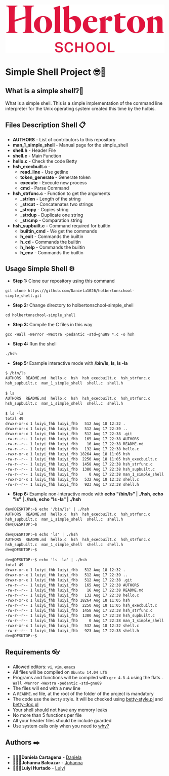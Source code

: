 ![Algorithm schema](./images/holberton.jpg)

# Simple Shell Project 🤓🚀


## What is a simple shell❔📎

What is a simple shell. This is a simple implementation of the command line interpreter for the Unix operating system created this time by the holbis.

## Files Description Shell 📋

* **AUTHORS** - List of contributors to this repository
* **man_1_simple_shell** - Manual page for the simple_shell
* **shell.h** - Header File
* **shell.c** - Main Function
* **hello.c** - Check the code Betty
* **hsh_execbuilt.c** - 
    * **read_line** - Use getline
    * **token_generate** - Generate token
    * **execute** - Execute new process
    * **cmd** - Parse Command 
* **hsh_strfunc.c** - Function to get the arguments
    * **_strlen** - Length of the string
    * **_strcat** - Concatenates two strings
    * **_strcpy** - Copies string
    * **_strdup** - Duplicate one string
    * **_strcmp** - Comparation string
* **hsh_supbuilt.c** - Command required for builtin
    * **builtin_cmd** - We get the commands
    * **h_exit** - Commands the builtin
    * **h_cd** - Commands the builtin
    * **h_help** - Commands the builtin
    * **h_env** - Commands the builtin

## Usage Simple Shell ⚙️

* **Step 1:** Clone our repository using this command
```
git clone https://github.com/Daniela1026/holbertonschool-simple_shell.git
```
* **Step 2:** Change directory to holbertonschool-simple_shell
```
cd holbertonschool-simple_shell
```
* **Step 3:** Compile the C files in this way
```
gcc -Wall -Werror -Wextra -pedantic -std=gnu89 *.c -o hsh
```
* **Step 4:** Run the shell
```
./hsh
```
* **Step 5:** Example interactive mode with **/bin/ls**, **ls**, **ls -la**
```
$ /bin/ls
AUTHORS  README.md  hello.c  hsh  hsh_execbuilt.c  hsh_strfunc.c  hsh_supbuilt.c  man_1_simple_shell  shell.c  shell.h

$ ls
AUTHORS  README.md  hello.c  hsh  hsh_execbuilt.c  hsh_strfunc.c  hsh_supbuilt.c  man_1_simple_shell  shell.c  shell.h

$ ls -la
total 49
drwxr-xr-x 1 luiyi_fhb luiyi_fhb   512 Aug 18 12:32 .
drwxr-xr-x 1 luiyi_fhb luiyi_fhb   512 Aug 17 22:39 ..
drwxr-xr-x 1 luiyi_fhb luiyi_fhb   512 Aug 17 22:38 .git
-rw-r--r-- 1 luiyi_fhb luiyi_fhb   165 Aug 17 22:38 AUTHORS
-rw-r--r-- 1 luiyi_fhb luiyi_fhb    16 Aug 17 22:38 README.md
-rw-r--r-- 1 luiyi_fhb luiyi_fhb   132 Aug 17 22:38 hello.c
-rwxr-xr-x 1 luiyi_fhb luiyi_fhb 18264 Aug 18 11:05 hsh
-rw-r--r-- 1 luiyi_fhb luiyi_fhb  2250 Aug 18 11:05 hsh_execbuilt.c
-rw-r--r-- 1 luiyi_fhb luiyi_fhb  1458 Aug 17 22:38 hsh_strfunc.c
-rw-r--r-- 1 luiyi_fhb luiyi_fhb  1380 Aug 17 22:38 hsh_supbuilt.c
-rw-r--r-- 1 luiyi_fhb luiyi_fhb     0 Aug 17 22:38 man_1_simple_shell
-rwxr-xr-x 1 luiyi_fhb luiyi_fhb   532 Aug 18 12:32 shell.c
-rw-r--r-- 1 luiyi_fhb luiyi_fhb   923 Aug 17 22:38 shell.h
```
* **Step 6:** Example non-interactive mode with **echo "/bin/ls" | ./hsh**, **echo "ls" | ./hsh**, **echo "ls -la" | ./hsh**
```
dev@DESKTOP:~$ echo '/bin/ls' | ./hsh
AUTHORS  README.md  hello.c  hsh  hsh_execbuilt.c  hsh_strfunc.c  hsh_supbuilt.c  man_1_simple_shell  shell.c  shell.h
dev@DESKTOP:~$

dev@DESKTOP:~$ echo 'ls' | ./hsh
AUTHORS  README.md  hello.c  hsh  hsh_execbuilt.c  hsh_strfunc.c  hsh_supbuilt.c  man_1_simple_shell  shell.c  shell.h
dev@DESKTOP:~$ 

dev@DESKTOP:~$ echo 'ls -la' | ./hsh
total 49
drwxr-xr-x 1 luiyi_fhb luiyi_fhb   512 Aug 18 12:32 .
drwxr-xr-x 1 luiyi_fhb luiyi_fhb   512 Aug 17 22:39 ..
drwxr-xr-x 1 luiyi_fhb luiyi_fhb   512 Aug 17 22:38 .git
-rw-r--r-- 1 luiyi_fhb luiyi_fhb   165 Aug 17 22:38 AUTHORS
-rw-r--r-- 1 luiyi_fhb luiyi_fhb    16 Aug 17 22:38 README.md
-rw-r--r-- 1 luiyi_fhb luiyi_fhb   132 Aug 17 22:38 hello.c
-rwxr-xr-x 1 luiyi_fhb luiyi_fhb 18264 Aug 18 11:05 hsh
-rw-r--r-- 1 luiyi_fhb luiyi_fhb  2250 Aug 18 11:05 hsh_execbuilt.c
-rw-r--r-- 1 luiyi_fhb luiyi_fhb  1458 Aug 17 22:38 hsh_strfunc.c
-rw-r--r-- 1 luiyi_fhb luiyi_fhb  1380 Aug 17 22:38 hsh_supbuilt.c
-rw-r--r-- 1 luiyi_fhb luiyi_fhb     0 Aug 17 22:38 man_1_simple_shell
-rwxr-xr-x 1 luiyi_fhb luiyi_fhb   532 Aug 18 12:32 shell.c
-rw-r--r-- 1 luiyi_fhb luiyi_fhb   923 Aug 17 22:38 shell.h
dev@DESKTOP:~$  
```
## Requirements 👓

* Allowed editors: `vi`, `vim`, `emacs`
* All files will be compiled on `Ubuntu 14.04 LTS`
* Programs and functions will be compiled with `gcc 4.8.4` using the flats `-Wall` `-Werror` `-Wextra` `-pedantic` `-std=gnu89`
* The files will end with a new line
* A `README.md` file, at the root of the folder of the project is mandatory
* The code use the `Betty` style. It will be checked using [betty-style.pl](https://github.com/holbertonschool/Betty/blob/master/betty-style.pl) and [betty-doc.pl](https://github.com/holbertonschool/Betty/blob/master/betty-doc.pl)
* Your shell should not have any memory leaks 
* No more than 5 functions per file
* All your header files should be include guarded
* Use system calls only when you need to [why?](https://www.quora.com/Why-are-system-calls-expensive-in-operating-systems)

## Authors ✒️

* 👩🏻‍💻**Daniela Cartagena** - [Daniela](https://github.com/Daniela1026)
* 👩🏻‍💻**Johanna Balcazar** - [Johanna](https://github.com/LiJoBaZar)
* 👨🏻‍💻**Luiyi Hurtado** - [Luiyi](https://github.com/Luiyi-F)



